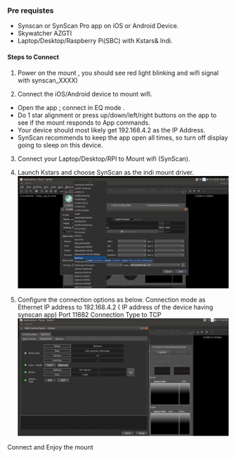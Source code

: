 ### Pre requistes
* Synscan or SynScan Pro app on iOS or Android Device.
* Skywatcher AZGTI
* Laptop/Desktop/Raspberry Pi(SBC) with Kstars& Indi.
 
#### Steps to Connect

1. Power on  the mount , you should see red light blinking and wifi signal with synscan_XXXX)

2. Connect the iOS/Android device to mount wifi. 
  * Open the app ; connect in EQ mode .
  * Do 1 star alignment or press up/down/left/right buttons on the app to see if the mount responds to  App commands.  
  * Your device should most likely get 192.168.4.2 as the IP Address. 
  * SynScan recommends to keep the app open all times, so turn off display going to sleep on this device.
 
3. Connect your Laptop/Desktop/RPI to Mount wifi (SynScan). 

4. Launch Kstars and choose SynScan as the indi mount driver.
![Indi Mount Driver](https://github.com/tkottary/raspberry-pi-3/blob/master/kstars1.jpg)

5. Configure the connection options  as below.
Connection mode as Ethernet
IP address to 192.168.4.2 ( IP address of the device having synscan app)
Port 11882
Connection Type to TCP
![Ekos Connection Setting](https://github.com/tkottary/raspberry-pi-3/blob/master/kstars2.jpg)

Connect and Enjoy the mount
